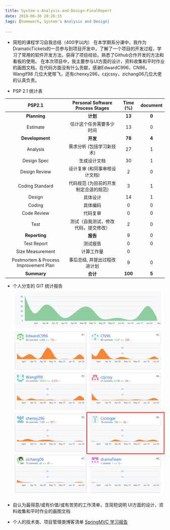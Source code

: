 ```yaml
---
title: System-s-Analysis-and-Design-FinalReport
date: 2018-06-30 20:26:15
tags: [homework, System's Analysis and Design]

---
```

 - 简短的课程学习自我总结（400字以内）
   在本学期系分课中，我作为DramaticTickets的一员参与到项目开发中，了解了一个项目的开发过程，学习了常用的软件开发方法，获得了项目经验，熟悉了Github合作开发的方法和看板的使用。
   在本次项目中，我主要参与UI方面的设计，资料收集和平时作业的画图文档，在代码方面没有什么贡献，感谢EdwardC996，CN96，Wanglf98 几位大佬带飞，还有chenxy296，czjcssy，zichang06几位大佬的认真负责。
   
 - PSP 2.1 统计表

PSP2.1 | Personal Software Process Stages | Time (%)| document 
:-: | :-: | :-: |:-: 
**Planning** | **计划** | **13** | **0** 
Estimate |  估计这个任务需要多少时间 | 13 | 0 
**Development** | **开发** | **78** | **4** 
Analysis | 需求分析 (包括学习新技术) | 27 | 1 
Design Spec | 生成设计文档 | 30 | 1 
Design Review | 设计复审 (和同事审核设计文档) | 2 | 0 
Coding Standard |  代码规范 (为目前的开发制定合适的规范) | 3 | 1 
Design |  具体设计 | 14 | 1 
Coding | 具体编码 | 0 | 0 
Code Review| 代码复审 | 0 | 0 
Test| 测试（自我测试，修改代码，提交修改） | 2 | 0 
**Reporting**| **报告** | 9 | 0 
Test Report| 测试报告 | 0 | 0 
Size Measurement| 计算工作量 | 0 | 
Postmortem & Process Improvement Plan| 事后总结, 并提出过程改进计划 | 9 | 0 
**Summary**| **合计**| **100** | **5** 
   
 - 个人分支的 GIT 统计报告
   ![github统计](https://raw.githubusercontent.com/Cicicigar/Cicicigar.github.io/master/pics/dramaticgithub.png)
   
 - 自认为最得意/或有价值/或有苦劳的工作清单，含简短说明
   UI方面的设计，资料收集和平时作业的画图文档
   
 - 个人的技术类、项目管理类博客清单
   [ SpringMVC 学习报告](https://cicicigar.github.io/2018/04/14/SpringMVC学习报告/)
